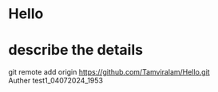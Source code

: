 # Hello
# describe the details 
git remote add origin https://github.com/Tamviralam/Hello.git
<br>
Auther test1_04072024_1953
